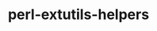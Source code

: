 ---
title: "perl-extutils-helpers"
layout: cache
categories: [package, develop]
meta: {"compilers": ["none"], "num_specs": 14, "num_specs_by_stack": {"data-vis-sdk": 7, "e4s": 7, "hep": 7, "root": 14}, "oss": ["ubuntu20.04", "ubuntu22.04"], "platforms": ["linux"], "stacks": ["data-vis-sdk", "e4s", "hep", "root"], "targets": ["x86_64_v3"], "versions": ["0.026"]}
spec_details: [{"compiler": "none", "hash": "43e4oelib2vrev3ygas4lpdwymeeztqb", "os": "ubuntu20.04", "platform": "linux", "size": "-", "stacks": ["data-vis-sdk", "root"], "target": "x86_64_v3", "variants": ["build_system=perl"], "versions": ["0.026"]}, {"compiler": "none", "hash": "4iwkmfq6zykv7d27eiacu55yqn6sjs7y", "os": "ubuntu20.04", "platform": "linux", "size": "-", "stacks": ["data-vis-sdk", "root"], "target": "x86_64_v3", "variants": ["build_system=perl"], "versions": ["0.026"]}, {"compiler": "none", "hash": "5aslkfukm3stuk5a6bdia4bed7z7nons", "os": "ubuntu22.04", "platform": "linux", "size": "-", "stacks": ["e4s", "hep", "root"], "target": "x86_64_v3", "variants": ["build_system=perl"], "versions": ["0.026"]}, {"compiler": "none", "hash": "6aam4xmyzsrgkz3vxmykemyzomicrst4", "os": "ubuntu20.04", "platform": "linux", "size": "-", "stacks": ["data-vis-sdk", "root"], "target": "x86_64_v3", "variants": ["build_system=perl"], "versions": ["0.026"]}, {"compiler": "none", "hash": "avnkjq26eqqmpewgbveut4znvl3nu7sd", "os": "ubuntu20.04", "platform": "linux", "size": "-", "stacks": ["data-vis-sdk", "root"], "target": "x86_64_v3", "variants": ["build_system=perl"], "versions": ["0.026"]}, {"compiler": "none", "hash": "euhb7nijm5khkn4gs4nm3rovd46st63j", "os": "ubuntu22.04", "platform": "linux", "size": "-", "stacks": ["e4s", "hep", "root"], "target": "x86_64_v3", "variants": ["build_system=perl"], "versions": ["0.026"]}, {"compiler": "none", "hash": "i4ueswwmddk7c2ce423prc5fwctlisit", "os": "ubuntu20.04", "platform": "linux", "size": "-", "stacks": ["data-vis-sdk", "root"], "target": "x86_64_v3", "variants": ["build_system=perl"], "versions": ["0.026"]}, {"compiler": "none", "hash": "md5zewvdy6skopbpzjwkel63wh3oraia", "os": "ubuntu20.04", "platform": "linux", "size": "-", "stacks": ["data-vis-sdk", "root"], "target": "x86_64_v3", "variants": ["build_system=perl"], "versions": ["0.026"]}, {"compiler": "none", "hash": "pnxsbl5mwxk7ki5vijtpvr3maanulir5", "os": "ubuntu22.04", "platform": "linux", "size": "-", "stacks": ["e4s", "hep", "root"], "target": "x86_64_v3", "variants": ["build_system=perl"], "versions": ["0.026"]}, {"compiler": "none", "hash": "q3esyfwjyt3yhs7ccz3s7lribdrbicet", "os": "ubuntu22.04", "platform": "linux", "size": "-", "stacks": ["e4s", "hep", "root"], "target": "x86_64_v3", "variants": ["build_system=perl"], "versions": ["0.026"]}, {"compiler": "none", "hash": "tgrxks4i6s6r454bjrebepg2ohcqwk26", "os": "ubuntu22.04", "platform": "linux", "size": "-", "stacks": ["e4s", "hep", "root"], "target": "x86_64_v3", "variants": ["build_system=perl"], "versions": ["0.026"]}, {"compiler": "none", "hash": "unh4k67ewugqmuae25hwr2ehlfvnzivl", "os": "ubuntu22.04", "platform": "linux", "size": "-", "stacks": ["e4s", "hep", "root"], "target": "x86_64_v3", "variants": ["build_system=perl"], "versions": ["0.026"]}, {"compiler": "none", "hash": "x7ibc5ktccff4lhvlc6pxvyyft5tm7rj", "os": "ubuntu22.04", "platform": "linux", "size": "-", "stacks": ["e4s", "hep", "root"], "target": "x86_64_v3", "variants": ["build_system=perl"], "versions": ["0.026"]}, {"compiler": "none", "hash": "xpc5oxzzgmeyd4tj7cq36igf23haiqdz", "os": "ubuntu20.04", "platform": "linux", "size": "-", "stacks": ["data-vis-sdk", "root"], "target": "x86_64_v3", "variants": ["build_system=perl"], "versions": ["0.026"]}]
---